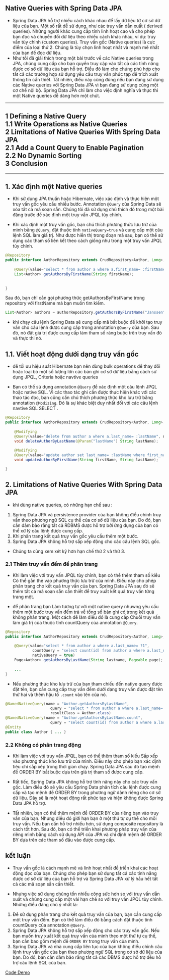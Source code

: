 ## Native Queries with Spring Data JPA
- Spring Data JPA hỗ trợ nhiều cách khác nhau để lấy dữ liệu từ cơ sở dữ liệu của bạn. Một số rất dễ sử dụng, như các truy vấn dẫn xuất ( derived queries). Những người khác cung cấp tính linh hoạt cao và cho phép bạn đọc và chuyển đổi dữ liệu theo nhiều cách khác nhau, ví dụ: truy vấn tùy chỉnh (custom queries). Truy vấn gốc (Native queries) là cực điểm của loại thứ 2. Chúng là tùy chọn linh hoạt nhất và mạnh mẽ nhất của bạn để đọc dữ liệu.
- Như tôi đã giải thích trong một bài trước về các Native queries trong JPA, chúng cung cấp cho bạn quyền truy cập vào tất cả các tính năng được cơ sở dữ liệu của bạn hỗ trợ. Điều đó làm cho chúng phù hợp cho tất cả các trường hợp sử dụng yêu cầu truy vấn phức tạp để trích xuất thông tin cần thiết. Tất nhiên, điều này cũng đúng nếu bạn đang sử dụng các Native queries với Spring Data JPA vì bạn đang sử dụng cùng một cơ chế nội bộ. Spring Data JPA chỉ làm cho việc định nghĩa và thực thi một Native queries dễ dàng hơn một chút.
-------------------------------------------------------
1 Defining a Native Query   
1.1 Write Operations as Native Queries  
2 Limitations of Native Queries With Spring Data JPA  
2.1 Add a Count Query to Enable Pagination  
2.2 No Dynamic Sorting  
3 Conclusion  
--------------------------------------------------------
--------------------------------------------------------
## 1. Xác định một Native queries
- Khi sử dụng JPA thuần hoặc Hibernate, việc xác định và thực hiện một truy vấn gốc yêu cầu nhiều bước. Annotation  `@Query` của Spring Data sẽ xóa tất cả mã soạn sẵn. Chúng tôi đã sử dụng chú thích đó trong một bài đăng trước để xác định một truy vấn JPQL tùy chỉnh.

- Khi xác định một truy vấn gốc, bạn chú thích phương thức lưu trữ của mình bằng `@Query`, đặt thuộc tính `nativeQuery=true` và cung cấp một câu lệnh SQL làm giá trị. Như được hiển thị trong đoạn mã sau, bạn có thể sử dụng các tham số liên kết theo cách giống như trong một truy vấn JPQL tùy chỉnh.
```java
@Repository
public interface AuthorRepository extends CrudRepository<Author, Long>, PagingAndSortingRepository<Author, Long> {
 
    @Query(value="select * from author a where a.first_name= :firstName", nativeQuery=true)
    List<Author> getAuthorsByFirstName(String firstName);
 
 
}
```

Sau đó, bạn chỉ cần gọi phương thức getAuthorsByFirstName trong repository với firstName mà bạn muốn tìm kiếm.
```java
List<Author> authors = authorRepository.getAuthorsByFirstName("Janssen");

```
- khi chạy câu lệnh Spring Data sẽ cung cấp mã bắt buộc để khởi tạo truy vấn cho câu lệnh được cung cấp trong annotation `@Query` của bạn. Sau đó, nó đặt giá trị được cung cấp làm tham số ràng buộc trên truy vấn đó và thực thi nó.
## 1.1. Viết hoạt động dưới dạng truy vấn gốc

- để tối ưu hiệu suất Hibernate bạn nên dùng bulk operations để thay đổi hoặc loại bỏ một số lượng lớn các bản ghi cơ sở dữ liệu bằng cách sử dụng JPQL, Criteria hoặc navtive queries


- Bạn có thể sử dụng annotation `@Query` để xác định một câu lệnh JPQL hoặc native SQL. Vì các thao tác ghi cần được thực hiện khác với các thao tác đọc, bạn cũng cần chú thích phương thức kho lưu trữ bằng annotation `@Modizing`. Đó là sự khác biệt duy nhất đối với các câu lệnh navtive SQL SELECT .
```java
@Repository
public interface AuthorRepository extends CrudRepository<Author, Long>, PagingAndSortingRepository<Author, Long> {
 
    @Modifying
    @Query(value="delete from author a where a.last_name= :lastName", nativeQuery = true)
    void deleteAuthorByLastName(@Param("lastName") String lastName);
     
    @Modifying
    @Query(value="update author set last_name= :lastName where first_name = :firstName", nativeQuery=true)
    void updateAuthorByFirstName(String firstName, String lastName);

}
```

## 2. Limitations of Native Queries With Spring Data JPA
- khi dùng native queries, có những hạn chế sau :  
1. Spring Data JPA và persistence provider của bạn không điều chỉnh truy vấn theo phương ngữ SQL cụ thể của cơ sở dữ liệu của bạn. Do đó, bạn cần đảm bảo rằng tất cả RDBMS được hỗ trợ bởi ứng dụng của bạn có thể xử lý câu lệnh được cung cấp.
2. Khi phân trang kết quả truy vấn gốc yêu cầu thêm một bước.
3. Spring Data JPA không hỗ trợ sắp xếp động cho các câu lệnh SQL gốc.

- Chúng ta cùng xem xét kỹ hơn hạn chế thứ 2 và thứ 3.

### 2.1 Thêm truy vấn đếm để phân trang
- Khi làm việc với truy vấn JPQL tùy chỉnh, bạn có thể thêm tham số kiểu Có thể gắn thẻ vào phương thức lưu trữ của mình. Điều này cho phép phân trang cho kết quả truy vấn của bạn. Spring Data JPA sau đó sẽ thêm tất cả mã soạn sẵn cần thiết để truy xuất kết quả truy vấn từng trang một.

- để phân trang bạn Làm tương tự với một native query nhuwng yêu cầu thêm một bước truy vấn đếm trả về tổng số bản ghi có trong kết quả không phân trang. Một cách để làm điều đó là cung cấp Chuỗi truy vấn làm giá trị của thuộc tính countQuery của annotation `@Query`.

```java
@Repository
public interface AuthorRepository extends CrudRepository<Author, Long>, PagingAndSortingRepository<Author, Long> {
     
    @Query(value="select * from author a where a.last_name= ?1", 
            countQuery = "select count(id) from author a where a.last_name= ?1", 
            nativeQuery = true)
    Page<Author> getAuthorsByLastName(String lastname, Pageable page);
     
    ...
}
```

- Nếu phương thức kho lưu trữ của bạn tham chiếu đến native query được đặt tên, bạn cần cung cấp truy vấn đếm dưới dạng truy vấn được đặt tên thứ hai và thêm hậu tố `.count` vào tên của nó.
```java 
@NamedNativeQuery(name = "Author.getAuthorsByLastName", 
                    query = "select * from author a where a.last_name= ?1", 
                    resultClass = Author.class)
@NamedNativeQuery(name = "Author.getAuthorsByLastName.count", 
                    query = "select count(id) from author a where a.last_name= ?1")
@Entity
public class Author { ... }
```

### 2.2 Không có phân trang động
- Khi làm việc với truy vấn JPQL, bạn có thể thêm tham số kiểu Sắp xếp vào phương thức kho lưu trữ của mình. Điều này cho phép bạn xác định tiêu chí sắp xếp trong thời gian chạy. Spring Data JPA sau đó tạo mệnh đề ORDER BY bắt buộc dựa trên giá trị tham số được cung cấp.

- Rất tiếc, Spring Data JPA không hỗ trợ tính năng này cho các truy vấn gốc. Làm điều đó sẽ yêu cầu Spring Data phân tích câu lệnh được cung cấp và tạo mệnh đề ORDER BY trong phương ngữ dành riêng cho cơ sở dữ liệu. Đây sẽ là một hoạt động rất phức tạp và hiện không được Spring Data JPA hỗ trợ.

- Tất nhiên, bạn có thể thêm mệnh đề ORDER BY của riêng bạn vào truy vấn của bạn. Nhưng điều đó giới hạn bạn ở một thứ tự cụ thể cho mỗi truy vấn. Nếu bạn cần hỗ trợ nhiều hơn, sử dụng composite repository là cách tốt hơn. Sau đó, bạn có thể triển khai phương pháp truy vấn của riêng mình bằng cách sử dụng API của JPA và chỉ định mệnh đề ORDER BY dựa trên các tham số đầu vào được cung cấp.

##  kết luận
- Truy vấn gốc là cách mạnh mẽ và linh hoạt nhất để triển khai các hoạt động đọc của bạn. Chúng cho phép bạn sử dụng tất cả các tính năng được cơ sở dữ liệu của bạn hỗ trợ và Spring Data JPA xử lý hầu hết tất cả các mã soạn sẵn cần thiết.

- Nhưng việc sử dụng chúng tốn nhiều công sức hơn so với truy vấn dẫn xuất và chúng cung cấp một vài hạn chế so với truy vấn JPQL tùy chỉnh. Những điều đáng chú ý nhất là:

1. Để sử dụng phân trang cho kết quả truy vấn của bạn, bạn cần cung cấp một truy vấn đếm. Bạn có thể làm điều đó bằng cách đặt thuộc tính countQuery của annotation `@Query`.
2. Spring Data JPA không hỗ trợ sắp xếp động cho các truy vấn gốc. Nếu bạn muốn truy xuất kết quả truy vấn của mình theo một thứ tự cụ thể, bạn cần bao gồm mệnh đề `ORDER BY` trong truy vấn của mình.
3. Spring Data JPA và nhà cung cấp liên tục của bạn không điều chỉnh câu lệnh truy vấn gốc của bạn theo phương ngữ SQL trong cơ sở dữ liệu của bạn. Do đó, bạn cần đảm bảo rằng tất cả các DBMS được hỗ trợ đều hỗ trợ câu lệnh SQL của bạn.

[Code Demo](https://github.com/ThuHang14/Blogs/blob/main/blog1.md)
